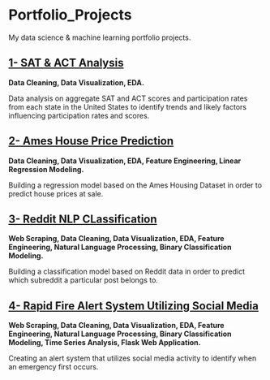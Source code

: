 # Portfolio_Projects
My data science &amp; machine learning portfolio projects.

## [1- SAT & ACT Analysis](https://github.com/sibeltan/Portfolio_Projects/tree/master/1-SAT_ACT_Analysis) 

**Data Cleaning, Data Visualization, EDA.**  

Data analysis on aggregate SAT and ACT scores and participation rates from each state in the United States to identify trends and likely factors influencing participation rates and scores. 

## [2- Ames House Price Prediction](https://github.com/sibeltan/Portfolio_Projects/tree/master/2-Ames_House_Price_Prediction)

**Data Cleaning, Data Visualization, EDA, Feature Engineering, Linear Regression Modeling.**  

Building a regression model based on the Ames Housing Dataset in order to predict house prices at sale.

## [3- Reddit NLP CLassification](https://github.com/sibeltan/Portfolio_Projects/tree/master/3-Reddit_NLP_Classification)  

**Web Scraping, Data Cleaning, Data Visualization, EDA, Feature Engineering, Natural Language Processing, Binary Classification Modeling.** 

Building a classification model based on Reddit data in order to predict which subreddit a particular post belongs to.

## [4- Rapid Fire Alert System Utilizing Social Media](https://github.com/sibeltan/Portfolio_Projects/tree/master/4-Rapid_Fire_Alert_System)

**Web Scraping, Data Cleaning, Data Visualization, EDA, Feature Engineering, Natural Language Processing, Binary Classification Modeling, Time Series Analysis, Flask Web Application.**  

Creating an alert system that utilizes social media activity to identify when an emergency first occurs.


